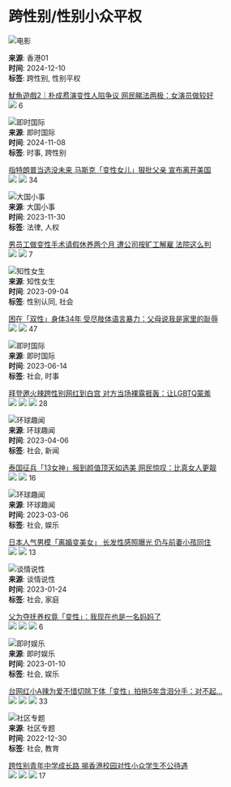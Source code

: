 # 跨性别/性别小众平权

![电影](https://cdn.hk01.com/di/media/images/dw/20201124/407945321474166784189526.jpeg/nSO7BCsar_-v6KU6RG1M0E4ix3X-Qu4nYeFRnGHhUZw)

**来源**: 香港01  
**时间**: 2024-12-10  
**标签**: 跨性别, 性别平权

[魷魚遊戲2｜朴成焄演变性人陷争议 网民睇法两极：女演员做较好](https://www.hk01.com/%E9%9B%BB%E5%BD%B1/1083192/%E9%AD%B7%E9%AD%9A%E9%81%8A%E6%88%B22-%E6%9C%B4%E6%88%90%E7%84%84%E6%BC%94%E8%AE%8A%E6%80%A7%E4%BA%BA%E9%99%B7%E7%88%AD%E8%AD%B0-%E7%B6%B2%E6%B0%91%E7%9D%87%E6%B3%95%E5%85%A9%E6%A5%B5-%E5%A5%B3%E6%BC%94%E5%93%A1%E5%81%9A%E8%BC%83%E5%A5%BD)  
![](https://social-reaction-api.hk01.com/static/images/social-reaction-like.png) 6

![即时国际](https://cdn.hk01.com/di/media/images/dw/20201125/408227683839774720096251.png/ScxTeV2WCrObm45OUvrYMlnYDo46wQlqpPf-bKT3_mw)  
**来源**: 即时国际  
**时间**: 2024-11-08  
**标签**: 时事, 跨性别

[指特朗普当选没未来 马斯克「变性女儿」狠批父亲 宣布离开美国](https://www.hk01.com/%E5%8D%B3%E6%99%82%E5%9C%8B%E9%9A%9B/1074052/%E7%BE%8E%E5%9C%8B%E5%A4%A7%E9%81%B8-%E6%89%B9%E7%88%B6%E5%8A%A9%E7%89%B9%E6%9C%97%E6%99%AE%E7%95%B6%E9%81%B8-%E9%A6%AC%E6%96%AF%E5%85%8B%E8%AE%8A%E6%80%A7%E5%A5%B3%E5%85%92vivian%E5%AE%A3%E5%B8%83%E9%9B%A2%E9%96%8B%E7%BE%8E%E5%9C%8B)  
![](https://social-reaction-api.hk01.com/static/images/social-reaction-like.png) ![](https://social-reaction-api.hk01.com/static/images/social-reaction-laugh.png) 34

![大国小事](https://cdn.hk01.com/di/media/images/dw/20201125/408227633252274176150476.png/UybVDNwHnFf4UdCJXjKTL2mGyQ6f5SUU2cyM39nMjN8)  
**来源**: 大国小事  
**时间**: 2023-11-30  
**标签**: 法律, 人权

[男员工做变性手术请假休养两个月 遭公司按旷工解雇 法院这么判](https://www.hk01.com/%E5%A4%A7%E5%9C%8B%E5%B0%8F%E4%BA%8B/966744/%E7%94%B7%E5%93%A1%E5%B7%A5%E5%81%9A%E8%AE%8A%E6%80%A7%E6%89%8B%E8%A1%93%E8%AB%8B%E5%81%87%E4%BC%91%E9%A4%8A%E5%85%A9%E5%80%8B%E6%9C%88-%E9%81%AD%E5%85%AC%E5%8F%B8%E6%8C%89%E6%9B%A0%E5%B7%A5%E8%A7%A3%E5%83%B1-%E6%B3%95%E9%99%A2%E5%92%81%E5%88%A4)  
![](https://social-reaction-api.hk01.com/static/images/social-reaction-like.png) ![](https://social-reaction-api.hk01.com/static/images/social-reaction-laugh.png) 7

![知性女生](https://cdn.hk01.com/di/media/images/dw/20201124/407941813479936000310592.png/W0LJ8Wo3DBKQyTrhvjGzv_We-O7ZmP7TniWId54liHc)  
**来源**: 知性女生  
**时间**: 2023-09-04  
**标签**: 性别认同, 社会

[困在「双性」身体34年 受尽肢体语言暴力：父母说我是家里的耻辱](https://www.hk01.com/%E7%9F%A5%E6%80%A7%E5%A5%B3%E7%94%9F/935840/%E5%9B%B0%E5%9C%A8-%E9%9B%99%E6%80%A7-%E8%BA%AB%E9%AB%9434%E5%B9%B4-%E5%8F%97%E7%9B%A1%E8%82%A2%E9%AB%94%E8%AA%9E%E8%A8%80%E6%9A%B4%E5%8A%9B-%E7%88%B6%E6%AF%8D%E8%AA%AC%E6%88%91%E6%98%AF%E5%AE%B6%E8%A3%8F%E7%9A%84%E6%81%A5%E8%BE%B1)  
![](https://social-reaction-api.hk01.com/static/images/social-reaction-like.png) ![](https://social-reaction-api.hk01.com/static/images/social-reaction-sad.png) 47

![即时国际](https://cdn.hk01.com/di/media/images/dw/20201125/408227683839774720096251.png/ScxTeV2WCrObm45OUvrYMlnYDo46wQlqpPf-bKT3_mw)  
**来源**: 即时国际  
**时间**: 2023-06-14  
**标签**: 社会, 时事

[拜登邀火辣跨性别网红到白宫 对方当场裸露捱轰：让LGBTQ蒙羞](https://www.hk01.com/%E5%8D%B3%E6%99%82%E5%9C%8B%E9%9A%9B/908740/%E6%8B%9C%E7%99%BB%E9%82%80%E7%81%AB%E8%BE%A3%E8%B7%A8%E6%80%A7%E5%88%A5%E7%B6%B2%E7%B4%85%E5%88%B0%E7%99%BD%E5%AE%AE-%E5%B0%8D%E6%96%B9%E7%95%B6%E5%A0%B4%E8%A3%B8%E9%9C%B2%E6%8D%B1%E8%BD%9F-%E8%AE%93lgbtq%E8%92%99%E7%BE%9E)  
![](https://social-reaction-api.hk01.com/static/images/social-reaction-laugh.png) ![](https://social-reaction-api.hk01.com/static/images/social-reaction-like.png) ![](https://social-reaction-api.hk01.com/static/images/social-reaction-angry.png) 28

![环球趣闻](https://cdn.hk01.com/di/media/images/dw/20201125/408227683839774720096251.png/ScxTeV2WCrObm45OUvrYMlnYDo46wQlqpPf-bKT3_mw)  
**来源**: 环球趣闻  
**时间**: 2023-04-06  
**标签**: 社会, 新闻

[泰国征兵「13女神」报到颜值顶天如选美 网民惊叹：比真女人更靓](https://www.hk01.com/%E7%92%B0%E7%90%83%E8%B6%A3%E8%81%9E/885336/%E6%B3%B0%E5%9C%8B%E5%BE%B5%E5%85%B5-13%E5%A5%B3%E7%A5%9E-%E5%A0%B1%E5%88%B0%E9%A1%8F%E5%80%BC%E9%A0%82%E5%A4%A9%E5%A6%82%E9%81%B8%E7%BE%8E-%E7%B6%B2%E6%B0%91%E9%A9%9A%E5%98%86-%E6%AF%94%E7%9C%9F%E5%A5%B3%E4%BA%BA%E6%9B%B4%E9%9D%9A)  
![](https://social-reaction-api.hk01.com/static/images/social-reaction-like.png) ![](https://social-reaction-api.hk01.com/static/images/social-reaction-laugh.png) 16

![环球趣闻](https://cdn.hk01.com/di/media/images/dw/20201125/408227683839774720096251.png/ScxTeV2WCrObm45OUvrYMlnYDo46wQlqpPf-bKT3_mw)  
**来源**: 环球趣闻  
**时间**: 2023-03-06  
**标签**: 社会, 娱乐

[日本人气男模「离婚变美女」 长发性感照曝光 仍与前妻小孩同住](https://www.hk01.com/%E7%92%B0%E7%90%83%E8%B6%A3%E8%81%9E/874079/%E6%97%A5%E6%9C%AC%E4%BA%BA%E6%B0%A3%E7%94%B7%E6%A8%A1-%E9%9B%A2%E5%A9%9A%E8%AE%8A%E7%BE%8E%E5%A5%B3-%E9%95%B7%E9%AB%AE%E6%80%A7%E6%84%9F%E7%85%A7%E6%9B%9D%E5%85%89-%E4%BB%8D%E8%88%87%E5%89%8D%E5%A6%BB%E5%B0%8F%E5%AD%A9%E5%90%8C%E4%BD%8F)  
![](https://social-reaction-api.hk01.com/static/images/social-reaction-like.png) ![](https://social-reaction-api.hk01.com/static/images/social-reaction-laugh.png) 13

![谈情说性](https://cdn.hk01.com/di/media/images/dw/20201124/407941813479936000310592.png/W0LJ8Wo3DBKQyTrhvjGzv_We-O7ZmP7TniWId54liHc)  
**来源**: 谈情说性  
**时间**: 2023-01-24  
**标签**: 社会, 家庭

[父为夺抚养权竟「变性」：我现在也是一名妈妈了](https://www.hk01.com/%E8%AB%87%E6%83%85%E8%AA%AA%E6%80%A7/858169/%E7%88%B6%E7%82%BA%E5%A5%AA%E6%92%AB%E9%A4%8A%E6%AC%8A%E7%AB%9F-%E8%AE%8A%E6%80%A7-%E6%88%91%E7%8F%BE%E5%9C%A8%E4%B9%9F%E6%98%AF%E4%B8%80%E5%90%8D%E5%AA%BD%E5%AA%BD%E4%BA%86)  
![](https://social-reaction-api.hk01.com/static/images/social-reaction-like.png) ![](https://social-reaction-api.hk01.com/static/images/social-reaction-laugh.png) ![](https://social-reaction-api.hk01.com/static/images/social-reaction-sad.png) 6

![即时娱乐](https://cdn.hk01.com/di/media/images/dw/20201124/407945087545249792753410.png/6g9HK_tPl2hkpQyWd-TmAqrYmsrCyPETEqRKXBKkSlw)  
**来源**: 即时娱乐  
**时间**: 2023-01-10  
**标签**: 社会, 娱乐

[台网红小A辣为爱不惜切除下体「变性」拍拖5年含泪分手：对不起…](https://www.hk01.com/%E5%8D%B3%E6%99%82%E5%A8%9B%E6%A8%82/855678/%E5%8F%B0%E7%B6%B2%E7%B4%85%E5%B0%8Fa%E8%BE%A3%E7%82%BA%E6%84%9B%E4%B8%8D%E6%83%9C%E5%88%87%E9%99%A4%E4%B8%8B%E9%AB%94-%E8%AE%8A%E6%80%A7-%E6%8B%8D%E6%8B%965%E5%B9%B4%E5%90%AB%E6%B7%9A%E5%88%86%E6%89%8B-%E5%B0%8D%E4%B8%8D%E8%B5%B7)  
![](https://social-reaction-api.hk01.com/static/images/social-reaction-like.png) ![](https://social-reaction-api.hk01.com/static/images/social-reaction-laugh.png) ![](https://social-reaction-api.hk01.com/static/images/social-reaction-angry.png) 33

![社区专题](https://cdn.hk01.com/di/media/images/dw/20201125/408227914820096000156473.png/Tr5b4awsE2lDrGj3zO5LegNr4GHunfLjdpBk9naQZPY)  
**来源**: 社区专题  
**时间**: 2022-12-30  
**标签**: 社会, 教育

[跨性别青年中学成长路 揭香港校园对性小众学生不公待遇](https://www.hk01.com/%E7%A4%BE%E5%8D%80%E5%B0%88%E9%A1%8C/848843/%E8%B7%A8%E6%80%A7%E5%88%A5%E9%9D%92%E5%B9%B4%E4%B8%AD%E5%AD%B8%E6%88%90%E9%95%B7%E8%B7%AF-%E6%8F%AD%E9%A6%99%E6%B8%AF%E6%A0%A1%E5%9C%92%E5%B0%8D%E6%80%A7%E5%B0%8F%E7%9C%BE%E5%AD%B8%E7%94%9F%E4%B8%8D%E5%85%AC%E5%BE%85%E9%81%87)  
![](https://social-reaction-api.hk01.com/static/images/social-reaction-like.png) ![](https://social-reaction-api.hk01.com/static/images/social-reaction-angry.png) ![](https://social-reaction-api.hk01.com/static/images/social-reaction-sad.png) 17
<!-- tcd_original_link https://www.hk01.com/tag/5282 -->
